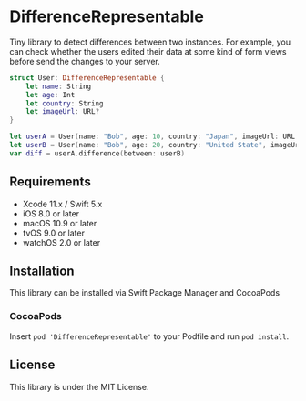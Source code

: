 # DifferenceRepresentable
Tiny library to detect differences between two instances.
For example, you can check whether the users edited their data at some kind of form views before send the changes to your server.
```swift
struct User: DifferenceRepresentable {
    let name: String
    let age: Int
    let country: String
    let imageUrl: URL?
}

let userA = User(name: "Bob", age: 10, country: "Japan", imageUrl: URL(string: "https://example.com"))
let userB = User(name: "Bob", age: 20, country: "United State", imageUrl: nil)
var diff = userA.difference(between: userB)
```
## Requirements
- Xcode 11.x / Swift 5.x
- iOS 8.0 or later
- macOS 10.9 or later
- tvOS 9.0 or later
- watchOS 2.0 or later

## Installation
This library can be installed via Swift Package Manager and CocoaPods
### CocoaPods
Insert `pod 'DifferenceRepresentable'` to your Podfile and run `pod install`.

## License
This library is under the MIT License.
